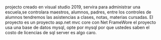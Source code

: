 projecto creado en visual studio 2019, servira para administrar una escuela,se controlara maestros, alumnos, padres, entre los controles de alumnos tendremos las asistencias a clases, notas, materias cursadas. El proyecto es un proyecto asp.net mvc core con Net FrameWore
el proyecto usa una base de datos mysql, opte por mysql por que ustedes saben el costo de licencias de sql server es algo caro.
